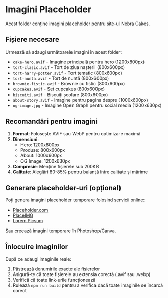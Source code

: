 # Imagini Placeholder

Acest folder conține imagini placeholder pentru site-ul Nebra Cakes.

## Fișiere necesare

Urmează să adaugi următoarele imagini în acest folder:

- `cake-hero.avif` - Imagine principală pentru hero (1200x800px)
- `tort-clasic.avif` - Tort de ziua nașterii (800x600px)
- `tort-harry-potter.avif` - Tort tematic (800x600px)
- `tort-nunta.avif` - Tort de nuntă (800x600px)
- `brownie-fistic.avif` - Brownie cu fistic (800x600px)
- `cupcakes.avif` - Set cupcakes (800x600px)
- `biscuiti.avif` - Biscuiți școlare (800x600px)
- `about-story.avif` - Imagine pentru pagina despre (1000x600px)
- `og-image.jpg` - Imagine Open Graph pentru social media (1200x630px)

## Recomandări pentru imagini

1. **Format**: Folosește AVIF sau WebP pentru optimizare maximă
2. **Dimensiuni**: 
   - Hero: 1200x800px
   - Produse: 800x600px
   - About: 1000x600px
   - OG Image: 1200x630px
3. **Compresie**: Menține fișierele sub 200KB
4. **Calitate**: Aleglări 80-85% pentru balanță între calitate și mărime

## Generare placeholder-uri (opțional)

Poți genera imagini placeholder temporare folosind servicii online:
- [Placeholder.com](https://placeholder.com)
- [PlaceIMG](https://placeimg.com)
- [Lorem Picsum](https://picsum.photos)

Sau creează imagini temporare în Photoshop/Canva.

## Înlocuire imaginilor

După ce adaugi imaginile reale:
1. Păstrează denumirile exacte ale fișierelor
2. Asigură-te că toate fișierele au extensia corectă (.avif sau .webp)
3. Verifică că toate link-urile funcționează
4. Rulează `npm run build` pentru a verifica dacă toate imaginile se încarcă corect

